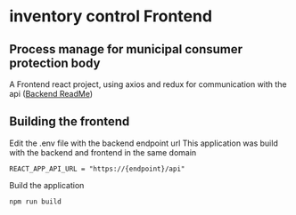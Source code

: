 # inventory control Frontend

## Process manage for municipal consumer protection body

A Frontend react project, using axios and redux for communication with the api ([Backend ReadMe](../backend))

## Building the frontend

Edit the .env file with the backend endpoint url
This application was build with the backend and frontend in the same domain

```
REACT_APP_API_URL = "https://{endpoint}/api"
```

Build the application

```
npm run build
```

